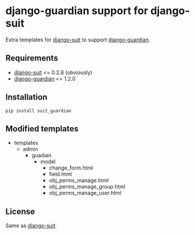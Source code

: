 django-guardian support for django-suit
=======================================

Extra templates for [django-suit](https://github.com/darklow/django-suit) to support [django-guardian](https://github.com/lukaszb/django-guardian).

## Requirements

- [django-suit](https://github.com/darklow/django-suit) <= 0.2.8 (obviously)
- [django-guardian](https://github.com/lukaszb/django-guardian) <= 1.2.0

## Installation

```
pip install suit_guardian
```

## Modified templates

- templates
    - admin
        - guadian
            - model
                - change_form.html
                - field.html
                - obj_perms_manage.html
                - obj_perms_manage_group.html
                - obj_perms_manage_user.html


## License

Same as [django-suit](https://github.com/darklow/django-suit).
